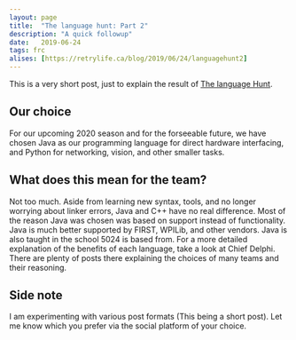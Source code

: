 ```yaml
---
layout: page
title:  "The language hunt: Part 2"
description: "A quick followup"
date:   2019-06-24
tags: frc
alises: [https://retrylife.ca/blog/2019/06/24/languagehunt2]
---
```


This is a very short post, just to explain the result of [The language Hunt](/blog/2019/04/30/frc-languages).

## Our choice
For our upcoming 2020 season and for the forseeable future, we have chosen Java as our programming language for direct hardware interfacing, and Python for networking, vision, and other smaller tasks.

## What does this mean for the team?
Not too much. Aside from learning new syntax, tools, and no longer worrying about linker errors, Java and C++ have no real difference. Most of the reason Java was chosen was based on support instead of functionality. Java is much better supported by FIRST, WPILib, and other vendors. Java is also taught in the school 5024 is based from. For a more detailed explanation of the benefits of each language, take a look at Chief Delphi. There are plenty of posts there explaining the choices of many teams and their reasoning.

## Side note
I am experimenting with various post formats (This being a short post). Let me know which you prefer via the social platform of your choice. 